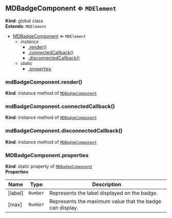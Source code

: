 <a name="MDBadgeComponent"></a>

## MDBadgeComponent ⇐ <code>MDElement</code>
**Kind**: global class  
**Extends**: <code>MDElement</code>  

* [MDBadgeComponent](#MDBadgeComponent) ⇐ <code>MDElement</code>
    * _instance_
        * [.render()](#MDBadgeComponent+render)
        * [.connectedCallback()](#MDBadgeComponent+connectedCallback)
        * [.disconnectedCallback()](#MDBadgeComponent+disconnectedCallback)
    * _static_
        * [.properties](#MDBadgeComponent.properties)

<a name="MDBadgeComponent+render"></a>

### mdBadgeComponent.render()
**Kind**: instance method of [<code>MDBadgeComponent</code>](#MDBadgeComponent)  
<a name="MDBadgeComponent+connectedCallback"></a>

### mdBadgeComponent.connectedCallback()
**Kind**: instance method of [<code>MDBadgeComponent</code>](#MDBadgeComponent)  
<a name="MDBadgeComponent+disconnectedCallback"></a>

### mdBadgeComponent.disconnectedCallback()
**Kind**: instance method of [<code>MDBadgeComponent</code>](#MDBadgeComponent)  
<a name="MDBadgeComponent.properties"></a>

### MDBadgeComponent.properties
**Kind**: static property of [<code>MDBadgeComponent</code>](#MDBadgeComponent)  
**Properties**

| Name | Type | Description |
| --- | --- | --- |
| [label] | <code>Number</code> | Represents the label displayed on the badge. |
| [max] | <code>Number</code> | Represents the maximum value that the badge can display. |

